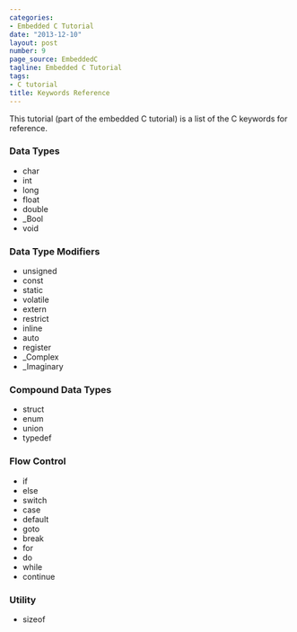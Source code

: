 ```yaml
---
categories:
- Embedded C Tutorial
date: "2013-12-10"
layout: post
number: 9
page_source: EmbeddedC
tagline: Embedded C Tutorial
tags:
- C tutorial
title: Keywords Reference
---
```


This tutorial (part of the embedded C tutorial) is a list of the C keywords for reference.

### Data Types

* char
* int
* long
* float
* double
* \_Bool
* void

### Data Type Modifiers

* unsigned
* const
* static
* volatile
* extern
* restrict
* inline
* auto
* register
* \_Complex
* \_Imaginary

### Compound Data Types

* struct
* enum
* union
* typedef

### Flow Control

* if
* else
* switch
* case
* default
* goto
* break
* for
* do
* while
* continue

### Utility

* sizeof
